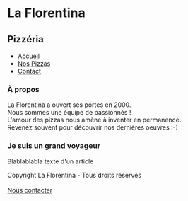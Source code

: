 <!--DOCTYPE html-->
<html>

<head>
    <title>Pizzeria</title>
</head>

<body>
    <h1>La Florentina</h1>
    <h2>Pizzéria</h2>
    <nav>
        <ul>
            <li><a href="#">Accueil</a></li>
            <li><a href="#">Nos Pizzas</a></li>
            <li><a href="#">Contact</a></li>
        </ul>
    </nav>
    <section>
        <aside>
            <h1>À propos</h1>
            <p>
                La Florentina a ouvert ses portes en 2000.<br />
                Nous sommes une équipe de passionnés !<br />
                L'amour des pizzas nous amène à inventer en permanence.<br />
                Revenez souvent pour découvrir nos dernières oeuvres :-)<br />
            </p>
        </aside>
        <aside>
            <h1>Je suis un grand voyageur</h1>
            <p>
                Blablablabla texte d'un article<br />
            </p>
        </aside>
    </section>
    <footer>
        <p>Copyright La Florentina - Tous droits réservés<br /><br />
            <a href="#">Nous contacter</a>
        </p>
    </footer>
</body>

</html>
